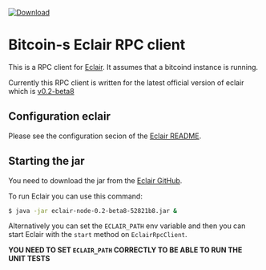 [ ![Download](https://api.bintray.com/packages/bitcoin-s/bitcoin-s-core/bitcoin-s-eclair-rpc/images/download.svg) ](https://bintray.com/bitcoin-s/bitcoin-s-core/bitcoin-s-eclair-rpc/_latestVersion)

# Bitcoin-s Eclair RPC client

This is a RPC client for [Eclair](https://github.com/acinq/eclair). It assumes that a bitcoind instance is running.

Currently this RPC client is written for the latest official version of eclair which is [v0.2-beta8](https://github.com/ACINQ/eclair/releases/tag/v0.2-beta8)

## Configuration eclair 

Please see the configuration secion of the 
[Eclair README](https://github.com/acinq/eclair#configuring-eclair).



## Starting the jar 

You need to download the jar from the [Eclair GitHub](https://github.com/ACINQ/eclair/releases/tag/v0.2-beta8). 


To run Eclair you can use this command:

```bash
$ java -jar eclair-node-0.2-beta8-52821b8.jar &
```

Alternatively you can set the `ECLAIR_PATH` env variable and then you can start Eclair with the `start` method on `EclairRpcClient`. 

**YOU NEED TO SET `ECLAIR_PATH` CORRECTLY TO BE ABLE TO RUN THE UNIT TESTS**
